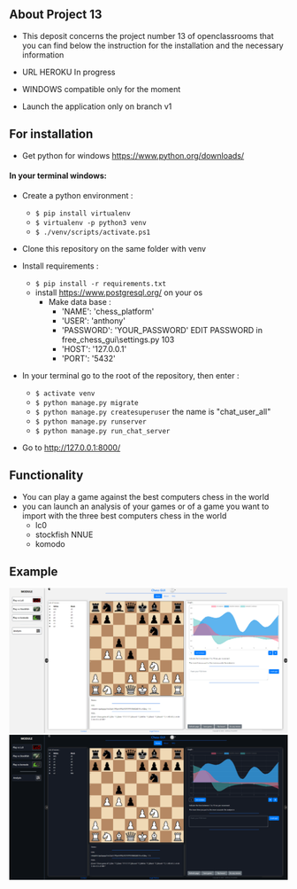## About Project 13
- This deposit concerns the project number 13 of openclassrooms that you can find below the instruction for the installation and the necessary information

- URL HEROKU In progress
- WINDOWS compatible only for the moment
- Launch the application only on branch v1

## For installation
* Get python for windows https://www.python.org/downloads/
#### In your terminal windows: 
* Create a python environment : 
    * `$ pip install virtualenv `
    * `$ virtualenv -p python3 venv` 
    * `$ ./venv/scripts/activate.ps1` 
* Clone this repository on the same folder with venv
* Install requirements :
    * `$ pip install -r requirements.txt`
    * install https://www.postgresql.org/ on your os
        * Make data base :
            *   'NAME': 'chess_platform'
            *   'USER': 'anthony'
            *   'PASSWORD': 'YOUR_PASSWORD' EDIT PASSWORD in free_chess_gui\settings.py 103
            *   'HOST': '127.0.0.1'
            *   'PORT': '5432'
* In your terminal go to the root of the repository, then enter :
    * `$ activate venv` 
    * `$ python manage.py migrate`
    * `$ python manage.py createsuperuser` the name is "chat_user_all"
    * `$ python manage.py runserver`
    * `$ python manage.py run_chat_server`

* Go to  http://127.0.0.1:8000/

## Functionality
* You can play a game against the best computers chess in the world
* you can launch an analysis of your games or of a game you want to import with the three best computers chess in the world
    * lc0
    * stockfish NNUE
    * komodo
## Example

![](https://github.com/Anthony10700/P13/blob/master/img_screen/1.PNG?raw=true)
![](https://github.com/Anthony10700/P13/blob/master/img_screen/2.PNG?raw=true)
